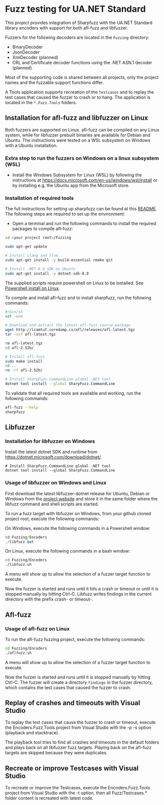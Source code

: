 # Fuzz testing for UA.NET Standard

This project provides integration of Sharpfuzz with the UA.NET Standard library encoders with support for both afl-fuzz and libfuzzer.

Fuzzers for the following decoders are located in the `Fuzzing` directory:
- BinaryDecoder
- JsonDecoder
- XmlDecoder (planned)
- CRL and Certificate decoder functions using the .NET ASN.1 decoder (planned)

Most of the supporting code is shared between all projects, only the project names and the fuzzable support functions differ.

A Tools application supports recreation of the `Testcases` and to replay the test cases that caused the fuzzer to crash or to hang. The application is located in the `*.Fuzz.Tools` folders.

## Installation for afl-fuzz and libfuzzer on Linux

Both fuzzers are supported on Linux. afl-fuzz can be compiled on any Linux system, while for libfuzzer prebuilt binaries are available for Debian and Ubuntu. The instructions were tested on a WSL subsystem on Windows with a Ubuntu installation.

### Extra step to run the fuzzers on Windows on a linux subsystem (WSL)

- Install the Windows Subsystem for Linux (WSL) by following the instructions at https://docs.microsoft.com/en-us/windows/wsl/install or by installing e.g. the Ubuntu app from the Microsoft store.

### Installation of required tools

The full instructions for setting up sharpfuzz can be found at this [README](https://github.com/Metalnem/sharpfuzz/blob/master/README.md).
The following steps are required to set up the environment: 

- Open a terminal and run the following commands to install the required packages to compile afl-fuzz:

```bash
cd <your project root>/Fuzzing

sudo apt-get update

# Install clang and llvm
sudo apt-get install -y build-essential cmake git

# Install .NET 8.0 SDK on Ubuntu
sudo apt-get install -y dotnet-sdk-8.0
```

The supplied scripts require powershell on Linux to be installed. 
See [Powershell install on Linux](https://learn.microsoft.com/en-us/powershell/scripting/install/install-ubuntu?view=powershell-7.4).

To compile and install afl-fuzz and to install sharpfuzz, run the following commands:

```bash
#/bin/sh
set -eux

# Download and extract the latest afl-fuzz source package
wget http://lcamtuf.coredump.cx/afl/releases/afl-latest.tgz
tar -xvf afl-latest.tgz

rm afl-latest.tgz
cd afl-2.52b/

# Install afl-fuzz
sudo make install
cd ..
rm -rf afl-2.52b/

# Install SharpFuzz.CommandLine global .NET tool
dotnet tool install --global SharpFuzz.CommandLine
```

To validate that all required tools are available and working, run the following commands:

```bash
afl-fuzz --help
sharpfuzz
```

## Libfuzzer

### Installation for libfuzzer on Windows

Install the latest dotnet SDK and runtime from https://dotnet.microsoft.com/download/dotnet/.

```commandline
# Install SharpFuzz.CommandLine global .NET tool
dotnet tool install --global SharpFuzz.CommandLine
```

### Usage of libfuzzer on Windows and Linux

First download the latest libfuzzer-dotnet release for Ubuntu, Debian or Windows from the [project website](https://github.com/Metalnem/libfuzzer-dotnet/releases) and store it in the same folder where the libfuzz command and shell scripts are started.

To run a fuzz target with libfuzzer on Windows, from your github cloned project root, execute the following commands:

On Windows, execute the following commands in a Powershell window:
```powershell
cd Fuzzing/Encoders
./libfuzz.bat
```

On Linux, execute the following commands in a bash window:

```bash
cd Fuzzing/Encoders
./libfuzz.sh
```

A menu will show up to allow the selection of a fuzzer target function to execute.

Now the fuzzer is started and runs until it hits a crash or timeout or until it is stopped manually by hitting Ctrl-C. Libfuzz writes findings in the current directory with the prefix crash- or timeout-.

## Afl-fuzz

### Usage of afl-fuzz on Linux

To run the afl-fuzz fuzzing project, execute the following commands:

```bash
cd Fuzzing/Encoders
./aflfuzz.sh
```

A menu will show up to allow the selection of a fuzzer target function to execute.

Now the fuzzer is started and runs until it is stopped manually by hitting Ctrl-C. The fuzzer will create a directory `findings` in the fuzzer directory, which contains the test cases that caused the fuzzer to crash. 

## Replay of crashes and timeouts with Visual Studio

To replay the test cases that cause the fuzzer to crash or timeout, execute the Encoders.Fuzz.Tools project from Visual Studio with the -p -s option (playback and stacktrace).

The playback tool tries to find all crashes and timeouts in the default folders and plays back on all libfuzzer fuzz targets. Playing back on the afl-fuzz targets are skipped because they were duplicates.

## Recreate or improve Testcases with Visual Studio

To recreate or improve the Testcases, execute the Encoders.Fuzz.Tools project from Visual Studio with the -t option, then all Fuzz/Testcases.* folder content is recreated with latest code.
